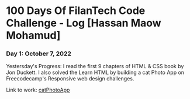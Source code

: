 # 100 Days Of FilanTech Code Challenge - Log [Hassan Maow Mohamud]

### Day 1: October 7, 2022

Yestersday's Progress: I read the first 9 chapters of HTML & CSS book by Jon Duckett. I also solved the Learn HTML by building a cat Photo App on Freecodecamp's Responsive web design challenges.

Link to work: [catPhotoApp](https://github.com/Hassan-Macow/100DaysOfFilanTechCode/tree/main/HTML_CSS)